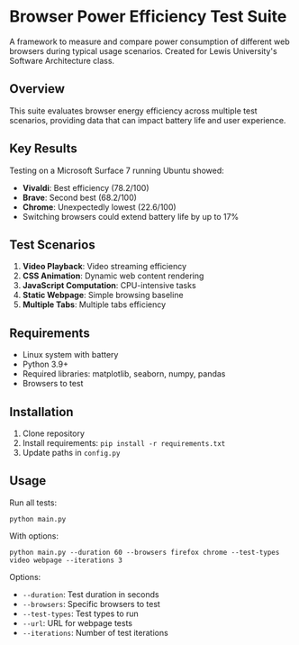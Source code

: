 # Browser Power Efficiency Test Suite

A framework to measure and compare power consumption of different web browsers during typical usage scenarios. Created for Lewis University's Software Architecture class.

## Overview

This suite evaluates browser energy efficiency across multiple test scenarios, providing data that can impact battery life and user experience.

## Key Results

Testing on a Microsoft Surface 7 running Ubuntu showed:
- **Vivaldi**: Best efficiency (78.2/100)
- **Brave**: Second best (68.2/100)
- **Chrome**: Unexpectedly lowest (22.6/100)
- Switching browsers could extend battery life by up to 17%

## Test Scenarios

1. **Video Playback**: Video streaming efficiency
2. **CSS Animation**: Dynamic web content rendering
3. **JavaScript Computation**: CPU-intensive tasks
4. **Static Webpage**: Simple browsing baseline
5. **Multiple Tabs**: Multiple tabs efficiency

## Requirements

- Linux system with battery
- Python 3.9+
- Required libraries: matplotlib, seaborn, numpy, pandas
- Browsers to test

## Installation

1. Clone repository
2. Install requirements: `pip install -r requirements.txt`
3. Update paths in `config.py`

## Usage

Run all tests:
```
python main.py
```

With options:
```
python main.py --duration 60 --browsers firefox chrome --test-types video webpage --iterations 3
```

Options:
- `--duration`: Test duration in seconds
- `--browsers`: Specific browsers to test
- `--test-types`: Test types to run
- `--url`: URL for webpage tests
- `--iterations`: Number of test iterations